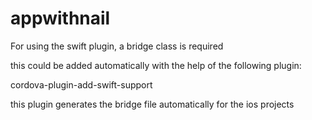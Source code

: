 # appwithnail

For using the swift plugin, a bridge class is required

this could be added automatically with the help of the following plugin:

cordova-plugin-add-swift-support

this plugin generates the bridge file automatically for the ios projects
